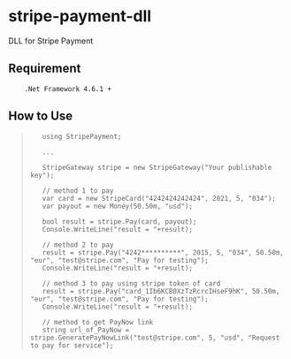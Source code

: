 # stripe-payment-dll
DLL for Stripe Payment
## Requirement
        .Net Framework 4.6.1 +
## How to Use

>        using StripePayment;
>
>        ...
>
>        StripeGateway stripe = new StripeGateway("Your publishable key");
>
>        // method 1 to pay
>        var card = new StripeCard("4242424242424", 2021, 5, "034");
>        var payout = new Money(50.50m, "usd");
>
>        bool result = stripe.Pay(card, payout);
>        Console.WriteLine("result = "+result);
>
>        // method 2 to pay
>        result = stripe.Pay("4242**********", 2015, 5, "034", 50.50m, "eur", "test@stripe.com", "Pay for testing");
>        Console.WriteLine("result = "+result);
>
>        // method 3 to pay using stripe token of card
>        result = stripe.Pay("card_1Ib6KCB0XzTzRcrcIHseF9hK", 50.50m, "eur", "test@stripe.com", "Pay for testing");
>        Console.WriteLine("result = "+result);
>
>        // method to get PayNow link
>        string url_of_PayNow = stripe.GeneratePayNowLink("test@stripe.com", 5, "usd", "Request to pay for service");
